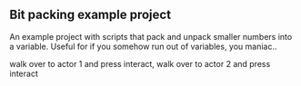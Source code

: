 ## Bit packing example project 

An example project with scripts that pack and unpack smaller numbers into a variable. Useful for if you somehow run out of variables, you maniac..

walk over to actor 1 and press interact, walk over to actor 2 and press interact
